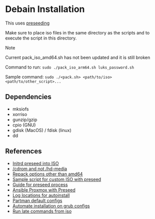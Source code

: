 # Debain Installation

This uses [preseeding](https://www.debian.org/releases/trixie/amd64/apbs02.en.html)

Make sure to place iso files in the same directory as the scripts and to execute the script in this directory.

> [!NOTE]
> Current pack_iso_amd64.sh has not been updated and it is still broken

Command to run: `sudo ./pack_iso_arm64.sh luks_password.sh`

Sample command: `sudo ./<pack.sh> <path/to/iso> <path/to/other_script>...`

## Dependencies

- mksiofs
- xorriso
- gunzip/gzip
- cpio (GNU)
- gdisk (MacOS) / fdisk (linux)
- dd

## References

- [Initrd preseed into ISO](https://wiki.debian.org/DebianInstaller/Preseed/EditIso)
- [/cdrom and not /hd-media](https://serverfault.com/questions/976544/how-debians-preseed-install-work/976931#976931)
- [Repack options other than amd64](https://wiki.debian.org/RepackBootableISO#Remove_the_unneeded_Jigdo_production_options)
- [Sample script for custom ISO with preseed](https://www.reddit.com/r/debian/comments/1mo9m3n/how_to_make_a_custom_debian_iso_installer/)
- [Guide for preseed process](https://medium.com/@s0mec4t/automating-the-installation-of-debian-with-a-preseed-file-7a8fa6645112)
- [Ansible Proxmox with Preseed](https://github.com/mataborg/ansible-role-proxmox_autoinstall)
- [Log locations for autoinstall](https://unix.stackexchange.com/questions/339730/debian-preseed-doesnt-create-lvms-but-are-in-the-expert-recipe)
- [Partman default configs](https://github.com/kaisenlinux/partman-auto)
- [Automate installation on grub configs](https://serverfault.com/questions/1162650/auto-boot-on-preseed-uefi-debian-12-image)
- [Run late commands from iso](https://askubuntu.com/questions/1082087/preseed-late-command)
